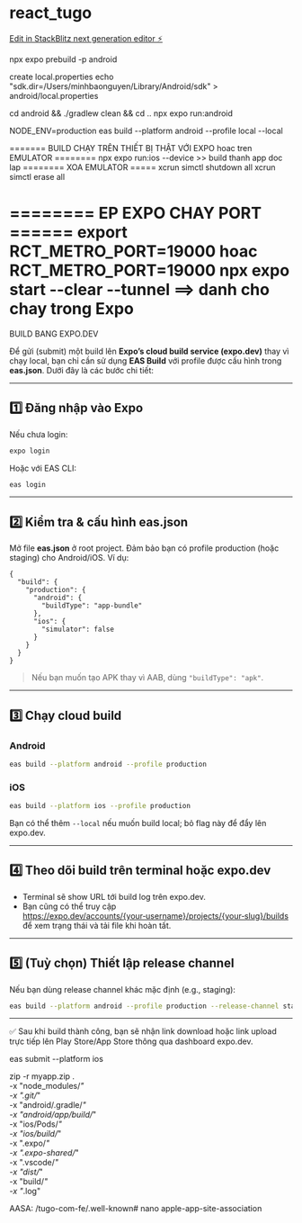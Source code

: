 # react_tugo

[Edit in StackBlitz next generation editor ⚡️](https://stackblitz.com/~/github.com/beckerbao/react_tugo)


npx expo prebuild -p android

create local.properties
echo "sdk.dir=/Users/minhbaonguyen/Library/Android/sdk" > android/local.properties

cd android && ./gradlew clean && cd ..
npx expo run:android

NODE_ENV=production eas build --platform android --profile local --local

======= BUILD CHẠY TRÊN THIẾT BỊ THẬT VỚI EXPO hoac tren EMULATOR ========
npx expo run:ios --device >> build thanh app doc lap
======== XOA EMULATOR =====
xcrun simctl shutdown all
xcrun simctl erase all

======== EP EXPO CHAY PORT ======
export RCT_METRO_PORT=19000
hoac
RCT_METRO_PORT=19000 npx expo start --clear --tunnel ==> danh cho chay trong Expo
======================
BUILD BANG EXPO.DEV

Để gửi (submit) một build lên **Expo’s cloud build service (expo.dev)** thay vì chạy local, bạn chỉ cần sử dụng **EAS Build** với profile được cấu hình trong **eas.json**. Dưới đây là các bước chi tiết:

---

## 1️⃣ Đăng nhập vào Expo

Nếu chưa login:

```bash
expo login
```

Hoặc với EAS CLI:

```bash
eas login
```

---

## 2️⃣ Kiểm tra & cấu hình eas.json

Mở file **eas.json** ở root project. Đảm bảo bạn có profile production (hoặc staging) cho Android/iOS. Ví dụ:

```jsonc
{
  "build": {
    "production": {
      "android": {
        "buildType": "app-bundle"
      },
      "ios": {
        "simulator": false
      }
    }
  }
}
```

> Nếu bạn muốn tạo APK thay vì AAB, dùng `"buildType": "apk"`.

---

## 3️⃣ Chạy cloud build

### Android

```bash
eas build --platform android --profile production
```

### iOS

```bash
eas build --platform ios --profile production
```

Bạn có thể thêm `--local` nếu muốn build local; bỏ flag này để đẩy lên expo.dev.

---

## 4️⃣ Theo dõi build trên terminal hoặc expo.dev

- Terminal sẽ show URL tới build log trên expo.dev.
- Bạn cũng có thể truy cập https://expo.dev/accounts/{your‑username}/projects/{your‑slug}/builds để xem trạng thái và tải file khi hoàn tất.

---

## 5️⃣ (Tuỳ chọn) Thiết lập release channel

Nếu bạn dùng release channel khác mặc định (e.g., staging):

```bash
eas build --platform android --profile production --release-channel staging
```

---

✅ Sau khi build thành công, bạn sẽ nhận link download hoặc link upload trực tiếp lên Play Store/App Store thông qua dashboard expo.dev.

eas submit --platform ios

zip -r myapp.zip . \
  -x "node_modules/*" \
  -x ".git/*" \
  -x "android/.gradle/*" \
  -x "android/app/build/*" \
  -x "ios/Pods/*" \
  -x "ios/build/*" \
  -x ".expo/*" \
  -x ".expo-shared/*" \
  -x ".vscode/*" \
  -x "dist/*" \
  -x "build/*" \
  -x "*.log"


AASA: /tugo-com-fe/.well-known# nano apple-app-site-association